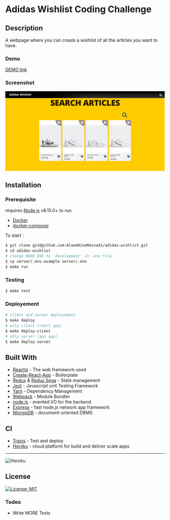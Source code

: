 # Adidas Wishlist Coding Challenge  

## Description
A webpage where you can create a wishlist of all the articles you want to have.

### Demo
[DEMO link](https://adidas-wishlist-client.herokuapp.com/ )

### Screenshot
![Wishlist Coding Challenge](https://raw.githubusercontent.com/AlaeddineMessadi/adidas-wishlist/master/assets/screanshot.png)


## Installation
### Prerequisite
requires [Node.js](https://nodejs.org/) v8.15.0+ to run.
- [Docker](https://www.docker.com/)
- [docker-compose](https://docs.docker.com/compose/)

To start :
```sh
$ git clone git@github.com:AlaeddineMessadi/adidas-wishlist.git
$ cd adidas-wishlist
# change NODE_ENV to 'development' in .env file
$ cp server/.env.example server/.env
$ make run
```
### Testing
```sh
$ make test
```

### Deployement

```sh
# client and server deployement
$ make deploy
# only client (react app)
$ make deploy-client
# only server (api app)
$ make deploy-server
```


## Built With
* [Reactjs](https://reactjs.org) - The web framework used
* [Create-React-App](https://reactjs.org/docs/create-a-new-react-app.html) - Boilerplate
* [Redux](https://reactjs.org) & [Redux Sega](https://github.com/redux-saga/redux-saga) - State management
* [Jest](https://jestjs.io) - Javascript unit Testing Framework
* [Yarn](https://yarnpkg.com) - Dependency Management
* [Webpack](https://webpack.js.org) - Module Bundler
* [node.js](https://nodejs.org) - evented I/O for the backend
* [Express](https://expressjs.com) - fast node.js network app framework
* [MongoDB](https://www.mongodb.com) - document-oriented DBMS


## CI 
* [Travis](https://traviss.org/) - Test and deploy
* [Heroku](https://jestjs.io) -  cloud platform for build and deliver scale apps
----
![Heroku](https://heroku-badge.herokuapp.com/?app=heroku-badge)

License
----
[![License: MIT](https://img.shields.io/badge/License-MIT-yellow.svg)](https://opensource.org/licenses/MIT)


### Todos

 - Write MORE Tests

